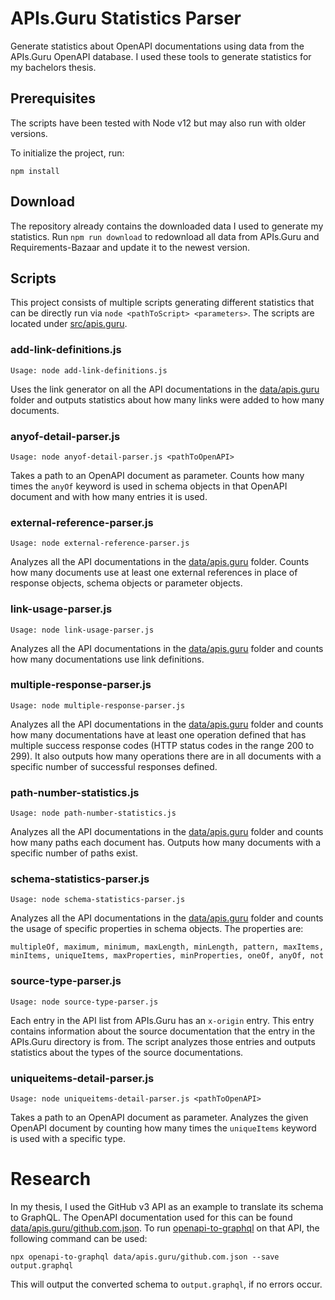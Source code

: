 # APIs.Guru Statistics Parser

Generate statistics about OpenAPI documentations using data from the APIs.Guru OpenAPI database.
I used these tools to generate statistics for my bachelors thesis.

## Prerequisites

The scripts have been tested with Node v12 but may also run with older versions.

To initialize the project, run:

```
npm install
```

## Download

The repository already contains the downloaded data I used to generate my statistics.
Run `npm run download` to redownload all data from APIs.Guru and Requirements-Bazaar and update it to the newest version.

## Scripts

This project consists of multiple scripts generating different statistics that can be directly run via `node <pathToScript> <parameters>`.
The scripts are located under [src/apis.guru](src/apis.guru).

### add-link-definitions.js

```
Usage: node add-link-definitions.js
```

Uses the link generator on all the API documentations in the [data/apis.guru](data/apis.guru) folder and outputs statistics about how many links were added to how many documents.

### anyof-detail-parser.js

```
Usage: node anyof-detail-parser.js <pathToOpenAPI>
```

Takes a path to an OpenAPI document as parameter.
Counts how many times the `anyOf` keyword is used in schema objects in that OpenAPI document and with how many entries it is used.

### external-reference-parser.js

```
Usage: node external-reference-parser.js
```

Analyzes all the API documentations in the [data/apis.guru](data/apis.guru) folder.
Counts how many documents use at least one external references in place of response objects, schema objects or parameter objects.

### link-usage-parser.js

```
Usage: node link-usage-parser.js
```

Analyzes all the API documentations in the [data/apis.guru](data/apis.guru) folder and counts how many documentations use link definitions.

### multiple-response-parser.js

```
Usage: node multiple-response-parser.js
```

Analyzes all the API documentations in the [data/apis.guru](data/apis.guru) folder and counts how many documentations have at least one operation defined that has multiple success response codes (HTTP status codes in the range 200 to 299).
It also outputs how many operations there are in all documents with a specific number of successful responses defined.

### path-number-statistics.js

```
Usage: node path-number-statistics.js
```

Analyzes all the API documentations in the [data/apis.guru](data/apis.guru) folder and counts how many paths each document has.
Outputs how many documents with a specific number of paths exist.

### schema-statistics-parser.js

```
Usage: node schema-statistics-parser.js
```

Analyzes all the API documentations in the [data/apis.guru](data/apis.guru) folder and counts the usage of specific properties in schema objects.
The properties are:

```
multipleOf, maximum, minimum, maxLength, minLength, pattern, maxItems, minItems, uniqueItems, maxProperties, minProperties, oneOf, anyOf, not
```

### source-type-parser.js

```
Usage: node source-type-parser.js
```

Each entry in the API list from APIs.Guru has an `x-origin` entry.
This entry contains information about the source documentation that the entry in the APIs.Guru directory is from.
The script analyzes those entries and outputs statistics about the types of the source documentations.

### uniqueitems-detail-parser.js

```
Usage: node uniqueitems-detail-parser.js <pathToOpenAPI>
```

Takes a path to an OpenAPI document as parameter.
Analyzes the given OpenAPI document by counting how many times the `uniqueItems` keyword is used with a specific type.

# Research

In my thesis, I used the GitHub v3 API as an example to translate its schema to GraphQL.
The OpenAPI documentation used for this can be found [data/apis.guru/github.com.json](here).
To run [openapi-to-graphql](https://github.com/IBM/openapi-to-graphql) on that API, the following command can be used:

```
npx openapi-to-graphql data/apis.guru/github.com.json --save output.graphql
```

This will output the converted schema to `output.graphql`, if no errors occur.
